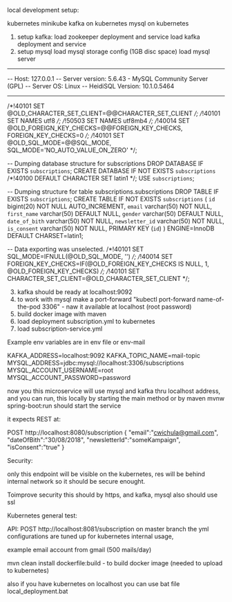 local development setup:

kubernetes minikube
kafka on kubernetes
mysql on kubernetes

1. setup kafka:
    load zookeeper deployment and service
    load kafka deployment and service
2. setup mysql
    load mysql storage config (1GB disc space)
    load mysql server
 -- --------------------------------------------------------
 -- Host:                         127.0.0.1
 -- Server version:               5.6.43 - MySQL Community Server (GPL)
 -- Server OS:                    Linux
 -- HeidiSQL Version:             10.1.0.5464
 -- --------------------------------------------------------
 
 /*!40101 SET @OLD_CHARACTER_SET_CLIENT=@@CHARACTER_SET_CLIENT */;
 /*!40101 SET NAMES utf8 */;
 /*!50503 SET NAMES utf8mb4 */;
 /*!40014 SET @OLD_FOREIGN_KEY_CHECKS=@@FOREIGN_KEY_CHECKS, FOREIGN_KEY_CHECKS=0 */;
 /*!40101 SET @OLD_SQL_MODE=@@SQL_MODE, SQL_MODE='NO_AUTO_VALUE_ON_ZERO' */;
 
 
 -- Dumping database structure for subscriptions
 DROP DATABASE IF EXISTS `subscriptions`;
 CREATE DATABASE IF NOT EXISTS `subscriptions` /*!40100 DEFAULT CHARACTER SET latin1 */;
 USE `subscriptions`;
 
 -- Dumping structure for table subscriptions.subscriptions
 DROP TABLE IF EXISTS `subscriptions`;
 CREATE TABLE IF NOT EXISTS `subscriptions` (
   `id` bigint(20) NOT NULL AUTO_INCREMENT,
   `email` varchar(50) NOT NULL,
   `first_name` varchar(50) DEFAULT NULL,
   `gender` varchar(50) DEFAULT NULL,
   `date_of_bith` varchar(50) NOT NULL,
   `newsletter_id` varchar(50) NOT NULL,
   `is_consent` varchar(50) NOT NULL,
   PRIMARY KEY (`id`)
 ) ENGINE=InnoDB DEFAULT CHARSET=latin1;
 
 -- Data exporting was unselected.
 /*!40101 SET SQL_MODE=IFNULL(@OLD_SQL_MODE, '') */;
 /*!40014 SET FOREIGN_KEY_CHECKS=IF(@OLD_FOREIGN_KEY_CHECKS IS NULL, 1, @OLD_FOREIGN_KEY_CHECKS) */;
 /*!40101 SET CHARACTER_SET_CLIENT=@OLD_CHARACTER_SET_CLIENT */;

    
3. kafka should be ready at localhost:9092
4. to work with mysql make a port-forward "kubectl port-forward name-of-the-pod 3306" - naw it available at localhost (root password)
5. build docker image with maven
6. load deployment subscription.yml to kubernetes
7. load subscription-service.yml


Example env variables are in env file or env-mail

KAFKA_ADDRESS=localhost:9092
KAFKA_TOPIC_NAME=mail-topic
MYSQL_ADDRESS=jdbc:mysql://localhost:3306/subscriptions
MYSQL_ACCOUNT_USERNAME=root
MYSQL_ACCOUNT_PASSWORD=password

now you this microservice will use mysql and kafka thru localhost address,
and you can run, this locally by starting the main method or by maven
mvnw spring-boot:run should start the service

it expects REST at:

POST http://localhost:8080/subscription
{
	"email":"cwichula@gmail.com",
	"dateOfBith":"30/08/2018",
	"newsletterId":"someKampaign",
	"isConsent":"true"
}

Security:

only this endpoint will be visible on the kubernetes, res will be behind internal network so it should be secure enought.

Toimprove security this should by https, and kafka, mysql also should use ssl

Kubernetes general test:

API: 
POST http://localhost:8081/subscription
on master branch the yml configurations are tuned up for kubernetes internal usage,

example email account from gmail (500 mails/day)

mvn clean install dockerfile:build - to build docker image (needed to upload to kubernetes)


also if you have kubernetes on localhost you can use bat file local_deployment.bat